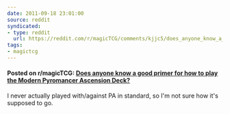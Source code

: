 ```yaml
---
date: 2011-09-18 23:01:00
source: reddit
syndicated:
- type: reddit
  url: https://reddit.com/r/magicTCG/comments/kjjc5/does_anyone_know_a_good_primer_for_how_to_play/
tags:
- magictcg
---
```


#### Posted on r/magicTCG: [Does anyone know a good primer for how to play the Modern Pyromancer Ascension Deck?](https://reddit.com/r/magicTCG/comments/kjjc5/does_anyone_know_a_good_primer_for_how_to_play/)

I never actually played with/against PA in standard, so I'm not sure how it's supposed to go.